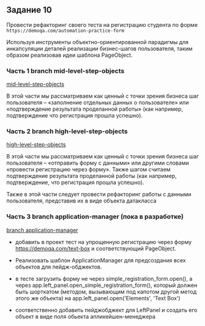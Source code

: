 ## Задание 10

Провести рефакторинг своего теста на регистрацию студента по форме `https://demoqa.com/automation-practice-form` 

Используя инструменты объектно-ориентированной парадигмы для инкапсуляции деталей реализации бизнес-шагов пользователя, таким образом реализовав идеи шаблона PageObject.

### Часть 1 branch mid-level-step-objects

[mid-level-step-objects](https://github.com/camelclassik85/qa_guru_python_10_10_hw/tree/mid-level-step-objects)

В этой части мы рассматриваем как ценный c точки зрения бизнеса шаг пользователя – «заполнение отдельных данных о пользователе» или «подтверждение результата проделанной работы» (как например, подтверждение что регистрация прошла успешно).


### Часть 2 branch high-level-step-objects

[high-level-step-objects](https://github.com/camelclassik85/qa_guru_python_10_10_hw/tree/high-level-step-objects)

В этой части мы рассматриваем как ценный c точки зрения бизнеса шаг пользователя – «отправить форму с данными» или другими словами «провести регистрацию через форму». Также шагом считаем подтверждение результата проделанной работы (как например, подтверждение, что регистрация прошла успешно).

Также в этой части следует провести рефакторинг работы с данными пользователя, представив их в виде объекта датакласса

### Часть 3 branch application-manager (пока в разработке)

[branch application-manager]()

* добавить в проект тест на упрощенную регистрацию через форму https://demoqa.com/text-box  и соответствующий PageObject. 

* Реализовать шаблон ApplicationManager для предсоздания всех объектов для пейдж-обджектов.

* в тесте загрузить форму не через simple_registration_form.open(), а через app.left_panel.open_simple_registration_form(), который должен быть шорткатом (методом, вызывающим под капотом другой метод этого же объекта) на app.left_panel.open('Elements', 'Text Box')

* cоответственно добавить пейджобджект для LeftPanel и создать его объект в виде поля обьекта апликейшен-менеджера